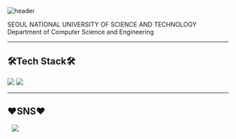 ![header](https://capsule-render.vercel.app/api?type=transparent&color=auto&height=300&section=header&text=KYUNG%20MI&fontSize=50&animation=fadeIn)

SEOUL NATIONAL UNIVERSITY OF SCIENCE AND TECHNOLOGY  
Department of Computer Science and Engineering 

-----

## 🛠Tech Stack🛠  


<img src="https://img.shields.io/badge/Python-3766AB?style=flat-square&logo=Python&logoColor=white"/></a>
<img src="https://img.shields.io/badge/C++-FFF12B?style=flat-square&logo=C%2B%2B&logoColor=white"/></a>

-----

## ♥SNS♥


<a href="https://www.instagram.com/1mmgm/">
    <img 
        src="http://img.shields.io/badge/-Instagram-black?style=flat&logo=Instagram&link=https://www.instagram.com/1mmgm/"
        style="height : auto; margin-left : 10px; margin-right : 10px;"/>
</a>

